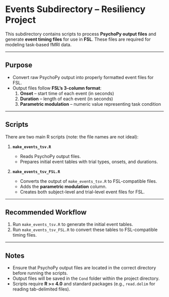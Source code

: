 # Events Subdirectory – Resiliency Project

This subdirectory contains scripts to process **PsychoPy output files** and generate **event timing files** for use in **FSL**. These files are required for modeling task-based fMRI data.

---

## Purpose

- Convert raw PsychoPy output into properly formatted event files for FSL.
- Output files follow **FSL’s 3-column format**:
  1. **Onset** – start time of each event (in seconds)  
  2. **Duration** – length of each event (in seconds)  
  3. **Parametric modulation** – numeric value representing task condition  

---

## Scripts

There are two main R scripts (note: the file names are not ideal):

1. **`make_events_tsv.R`**  
   - Reads PsychoPy output files.  
   - Prepares initial event tables with trial types, onsets, and durations.

2. **`make_events_tsv_FSL.R`**  
   - Converts the output of `make_events_tsv.R` to FSL-compatible files.  
   - Adds the **parametric modulation** column.  
   - Creates both subject-level and trial-level event files for FSL.

---

## Recommended Workflow

1. Run `make_events_tsv.R` to generate the initial event tables.  
2. Run `make_events_tsv_FSL.R` to convert these tables to FSL-compatible timing files.

---

## Notes

- Ensure that PsychoPy output files are located in the correct directory before running the scripts.  
- Output files will be saved in the `Cond` folder within the project directory.  
- Scripts require **R >= 4.0** and standard packages (e.g., `read.delim` for reading tab-delimited files).


